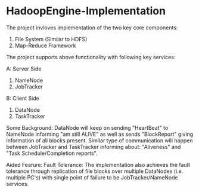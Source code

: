 # HadoopEngine-Implementation

The project invloves implementation of the two key core components:
1. File System (Similar to HDFS)
2. Map-Reduce Framework

The project supports above functionality with following key services:

A: Server Side 
 1. NameNode
 2. JobTracker
 
B: Client Side
 1. DataNode
 2. TaskTracker

Some Background:
DataNode will keep on sending "HeartBeat" to NameNode informing "am still ALIVE" as well as sends "BlockReport" giving information of all blocks present. Similar type of communication will happen between JobTracker and TaskTracker informing about: "Aliveness" and "Task Schedule/Completion reports".

Aided Fearure:
Fault Tolerance: The implementation also achieves the fault tolerance through replication of file blocks over multiple DataNodes (i.e. multiple PC's) with single point of failure to be JobTracker/NameNode services.
